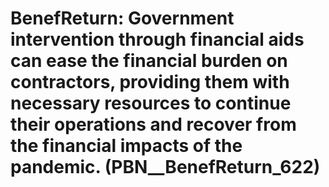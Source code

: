 # BenefReturn: __Government intervention through financial aids can ease the financial burden on contractors, providing them with necessary resources to continue their operations and recover from the financial impacts of the pandemic.__ (PBN__BenefReturn_622)

